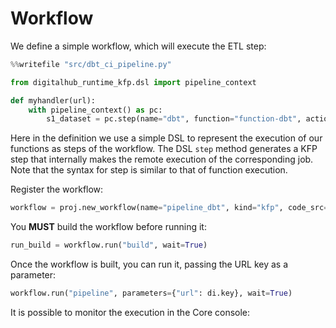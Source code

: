 # Workflow

We define a simple workflow, which will execute the ETL step:

``` python
%%writefile "src/dbt_ci_pipeline.py"

from digitalhub_runtime_kfp.dsl import pipeline_context

def myhandler(url):
    with pipeline_context() as pc:
        s1_dataset = pc.step(name="dbt", function="function-dbt", action="transform", inputs={"employees": url}, outputs={"output_table": "department-60"})
```

Here in the definition we use a simple DSL to represent the execution of our functions as steps of the workflow. The DSL ``step`` method generates a KFP step that internally makes the remote execution of the corresponding job. Note that the syntax for step is similar to that of function execution.

Register the workflow:

``` python
workflow = proj.new_workflow(name="pipeline_dbt", kind="kfp", code_src="src/dbt_ci_pipeline.py", handler="myhandler")
```

You **MUST** build the workflow before running it:

``` python
run_build = workflow.run("build", wait=True)
```

Once the workflow is built, you can run it, passing the URL key as a parameter:

``` python
workflow.run("pipeline", parameters={"url": di.key}, wait=True)
```

It is possible to monitor the execution in the Core console:
